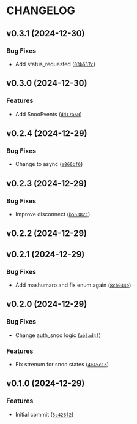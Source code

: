 # CHANGELOG


## v0.3.1 (2024-12-30)

### Bug Fixes

- Add status_requested
  ([`03b637c`](https://github.com/Lash-L/python-snoo/commit/03b637c465533cd17dfe843c61155a046bc98628))


## v0.3.0 (2024-12-30)

### Features

- Add SnooEvents
  ([`dd17a60`](https://github.com/Lash-L/python-snoo/commit/dd17a6026dac891f6d862cafd4a8f4903a4bc846))


## v0.2.4 (2024-12-29)

### Bug Fixes

- Change to async
  ([`e860bf6`](https://github.com/Lash-L/python-snoo/commit/e860bf61beaad5cc0a162d34c9359e817f1641e1))


## v0.2.3 (2024-12-29)

### Bug Fixes

- Improve disconnect
  ([`b55382c`](https://github.com/Lash-L/python-snoo/commit/b55382ca08b58ab359a92b2431380335974d9be8))


## v0.2.2 (2024-12-29)


## v0.2.1 (2024-12-29)

### Bug Fixes

- Add mashumaro and fix enum again
  ([`8cb044e`](https://github.com/Lash-L/python-snoo/commit/8cb044eb23f1b65a91a862bf65e1c61579c868e0))


## v0.2.0 (2024-12-29)

### Bug Fixes

- Change auth_snoo logic
  ([`ab3ad4f`](https://github.com/Lash-L/python-snoo/commit/ab3ad4f159a1fc80637dc085a156ee2542481c53))

### Features

- Fix strenum for snoo states
  ([`4e45c13`](https://github.com/Lash-L/python-snoo/commit/4e45c137e1bdf83b020293680d5a9bf0c9dc8789))


## v0.1.0 (2024-12-29)

### Features

- Initial commit
  ([`5c426f2`](https://github.com/Lash-L/python-snoo/commit/5c426f2f8b7cc20d705d4e807f284590b7493d49))
